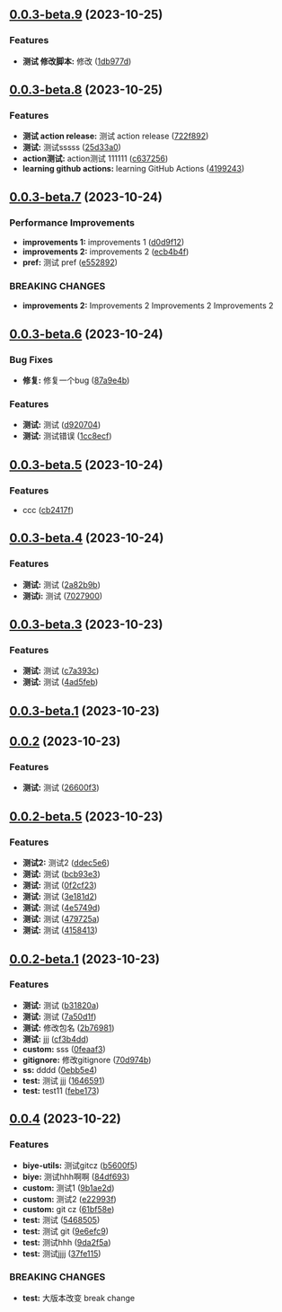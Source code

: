 ## [0.0.3-beta.9](https://github.com/biyejun/biyejun-utils/compare/v0.0.3-beta.8...v0.0.3-beta.9) (2023-10-25)


### Features

* **测试 修改脚本:** 修改 ([1db977d](https://github.com/biyejun/biyejun-utils/commit/1db977d0a71cde6a0acfda7ae35629224264a9d4))



## [0.0.3-beta.8](https://github.com/biyejun/biyejun-utils/compare/v0.0.3-beta.7...v0.0.3-beta.8) (2023-10-25)


### Features

* **测试 action release:** 测试 action release ([722f892](https://github.com/biyejun/biyejun-utils/commit/722f8924de0f10355fae498bc2d10ce19668dbfa))
* **测试:** 测试sssss ([25d33a0](https://github.com/biyejun/biyejun-utils/commit/25d33a0da89d5f82d22b7fb3143ad18e0c5b8c42))
* **action测试:** action测试 111111 ([c637256](https://github.com/biyejun/biyejun-utils/commit/c637256ad9b0d934859cdf1ca132a0f7b71ac568))
* **learning github actions:** learning GitHub Actions ([4199243](https://github.com/biyejun/biyejun-utils/commit/41992439377f7de582a31e4a5e49b4ed2a79aeab))



## [0.0.3-beta.7](https://github.com/biyejun/biyejun-utils/compare/v0.0.3-beta.6...v0.0.3-beta.7) (2023-10-24)


### Performance Improvements

* **improvements 1:** improvements 1 ([d0d9f12](https://github.com/biyejun/biyejun-utils/commit/d0d9f12659898df959e2806643ad68955068ffd3))
* **improvements 2:** improvements 2 ([ecb4b4f](https://github.com/biyejun/biyejun-utils/commit/ecb4b4fc0fab2d60885e2a25542c55ec3c091289))
* **pref:** 测试 pref ([e552892](https://github.com/biyejun/biyejun-utils/commit/e5528926080f2da65275632558921f15aaf76a8e))


### BREAKING CHANGES

* **improvements 2:** Improvements 2
Improvements 2
Improvements 2



## [0.0.3-beta.6](https://github.com/biyejun/biyejun-utils/compare/v0.0.3-beta.5...v0.0.3-beta.6) (2023-10-24)


### Bug Fixes

* **修复:** 修复一个bug ([87a9e4b](https://github.com/biyejun/biyejun-utils/commit/87a9e4b0bd7d57d2a1615be3a515c1e8ae80b0ea))


### Features

* **测试:** 测试 ([d920704](https://github.com/biyejun/biyejun-utils/commit/d920704efa926f7975658feb5cf02bf7a701e534))
* **测试:** 测试错误 ([1cc8ecf](https://github.com/biyejun/biyejun-utils/commit/1cc8ecf3f3cfbd1d3352e16b13f3ca5f5eee668e))



## [0.0.3-beta.5](https://github.com/biyejun/biyejun-utils/compare/v0.0.3-beta.4...v0.0.3-beta.5) (2023-10-24)


### Features

* ccc ([cb2417f](https://github.com/biyejun/biyejun-utils/commit/cb2417f1c550982ac3ea9216f12c581f1b4bd5e4))



## [0.0.3-beta.4](https://github.com/biyejun/biyejun-utils/compare/v0.0.3-beta.3...v0.0.3-beta.4) (2023-10-24)


### Features

* **测试:** 测试 ([2a82b9b](https://github.com/biyejun/biyejun-utils/commit/2a82b9babadc959a34984d12f4f0d17356caca9f))
* **测试i:** 测试 ([7027900](https://github.com/biyejun/biyejun-utils/commit/7027900f8c6d52e746deee4393374a3c0f676433))



## [0.0.3-beta.3](https://github.com/biyejun/biyejun-utils/compare/v0.0.3-beta.1...v0.0.3-beta.3) (2023-10-23)


### Features

* **测试:** 测试 ([c7a393c](https://github.com/biyejun/biyejun-utils/commit/c7a393ce1d2c50989a0d4044a88dea56b8e7d083))
* **测试:** 测试 ([4ad5feb](https://github.com/biyejun/biyejun-utils/commit/4ad5feb80eae537740868ff6e179697cd31744ed))



## [0.0.3-beta.1](https://github.com/biyejun/biyejun-utils/compare/v0.0.2...v0.0.3-beta.1) (2023-10-23)



## [0.0.2](https://github.com/biyejun/biyejun-utils/compare/v0.0.2-beta.5...v0.0.2) (2023-10-23)


### Features

* **测试:** 测试 ([26600f3](https://github.com/biyejun/biyejun-utils/commit/26600f3342cfa759fae8379a0aaa2fbac0dfc2f8))



## [0.0.2-beta.5](https://github.com/biyejun/biyejun-utils/compare/v0.0.2-beta.1...v0.0.2-beta.5) (2023-10-23)


### Features

* **测试2:** 测试2 ([ddec5e6](https://github.com/biyejun/biyejun-utils/commit/ddec5e6ca45800bef4740cb0c5d63da9830822c2))
* **测试:** 测试 ([bcb93e3](https://github.com/biyejun/biyejun-utils/commit/bcb93e31b49e88e2961c093b3db15bff48133437))
* **测试:** 测试 ([0f2cf23](https://github.com/biyejun/biyejun-utils/commit/0f2cf235d676827985597214ee8e12d9e6c3caea))
* **测试:** 测试 ([3e181d2](https://github.com/biyejun/biyejun-utils/commit/3e181d24682c969cba3b42c0f1f4bbeda225a388))
* **测试:** 测试 ([4e5749d](https://github.com/biyejun/biyejun-utils/commit/4e5749d60d85e8fcecd162285129869cba4ba17e))
* **测试:** 测试 ([479725a](https://github.com/biyejun/biyejun-utils/commit/479725a926821d7aad2d23419d2040695692e7c5))
* **测试:** 测试 ([4158413](https://github.com/biyejun/biyejun-utils/commit/41584138fd5b8558973e6b26a996fc34fa6583fb))



## [0.0.2-beta.1](https://github.com/biyejun/biyejun-utils/compare/v0.0.4...v0.0.2-beta.1) (2023-10-23)


### Features

* **测试:** 测试 ([b31820a](https://github.com/biyejun/biyejun-utils/commit/b31820ac70878950d40ddb33c8d79e8f05e6fc72))
* **测试:** 测试 ([7a50d1f](https://github.com/biyejun/biyejun-utils/commit/7a50d1ffa58d9ff443264cc0e0d1491349582d15))
* **测试:** 修改包名 ([2b76981](https://github.com/biyejun/biyejun-utils/commit/2b7698125d36c9baec9f301b49c2ff5373744995))
* **测试:** jjj ([cf3b4dd](https://github.com/biyejun/biyejun-utils/commit/cf3b4ddfe7469fcee250b8fcd5d6fa882b9003c3))
* **custom:** sss ([0feaaf3](https://github.com/biyejun/biyejun-utils/commit/0feaaf328f1a618bb9123e0db5fd20d4463a367d))
* **gitignore:** 修改gitignore ([70d974b](https://github.com/biyejun/biyejun-utils/commit/70d974b7bf9dbe77cd2a02212df5a39cba878653))
* **ss:** dddd ([0ebb5e4](https://github.com/biyejun/biyejun-utils/commit/0ebb5e46a848971ee55bc9f5ea625cbc0d24b6f3))
* **test:** 测试 jjj ([1646591](https://github.com/biyejun/biyejun-utils/commit/164659173d81bd09fcba45ded67a55f4a581b5bc))
* **test:** test11 ([febe173](https://github.com/biyejun/biyejun-utils/commit/febe17358f3255f6a990353497dcba74d5d5c2dd))



## [0.0.4](https://github.com/biyejun/biyejun-utils/compare/61bf58eca69b5d8dab81b90b92fc75f3248d3b8c...v0.0.4) (2023-10-22)


### Features

* **biye-utils:** 测试gitcz ([b5600f5](https://github.com/biyejun/biyejun-utils/commit/b5600f5aeb54d8f74cfb947d7e1c0bb5e551606d))
* **biye:** 测试hhh啊啊 ([84df693](https://github.com/biyejun/biyejun-utils/commit/84df693ba3292c36b4dad2de18566d64420c6c1f))
* **custom:** 测试1 ([9b1ae2d](https://github.com/biyejun/biyejun-utils/commit/9b1ae2dae6dde59099cef83ae4f78520765339bd))
* **custom:** 测试2 ([e22993f](https://github.com/biyejun/biyejun-utils/commit/e22993f64c90b7830e0211614409a3120e8300a2))
* **custom:** git cz ([61bf58e](https://github.com/biyejun/biyejun-utils/commit/61bf58eca69b5d8dab81b90b92fc75f3248d3b8c))
* **test:** 测试 ([5468505](https://github.com/biyejun/biyejun-utils/commit/54685057567d57d02c17c67019d8cdcace5680d9))
* **test:** 测试 git ([9e6efc9](https://github.com/biyejun/biyejun-utils/commit/9e6efc94853cfeb5d12242c102ca752db95d2609))
* **test:** 测试hhh ([9da2f5a](https://github.com/biyejun/biyejun-utils/commit/9da2f5afbc8d565deb8df3a79e003347c4e7b876))
* **test:** 测试jjjj ([37fe115](https://github.com/biyejun/biyejun-utils/commit/37fe1154685a48b9240f8ff6a2aaee468a29b841))


### BREAKING CHANGES

* **test:** 大版本改变 break change




